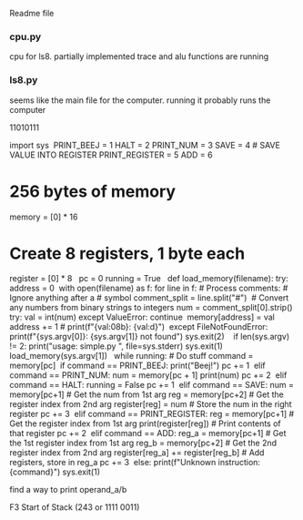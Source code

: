 Readme file

### cpu.py
cpu for ls8. partially implemented trace and alu functions are running


### ls8.py
seems like the main file for the computer. running it probably runs the computer
 
 
 
 11010111
 
 
import sys
​
PRINT_BEEJ     = 1
HALT           = 2
PRINT_NUM      = 3
SAVE           = 4  # SAVE VALUE INTO REGISTER
PRINT_REGISTER = 5
ADD            = 6
​
​
# 256 bytes of memory
memory = [0] * 16
​
# Create 8 registers, 1 byte each
register = [0] * 8
​
​
pc = 0
running = True
​
​
def load_memory(filename):
    try:
        address = 0
​
        with open(filename) as f:
            for line in f:
                # Process comments:
                # Ignore anything after a # symbol
                comment_split = line.split("#")
​
                # Convert any numbers from binary strings to integers
                num = comment_split[0].strip()
                try:
                    val = int(num)
                except ValueError:
                    continue
​
                memory[address] = val
                address += 1
                # print(f"{val:08b}: {val:d}")
​
    except FileNotFoundError:
        print(f"{sys.argv[0]}: {sys.argv[1]} not found")
        sys.exit(2)
​
​
​
if len(sys.argv) != 2:
    print("usage: simple.py <filename>", file=sys.stderr)
    sys.exit(1)
​
load_memory(sys.argv[1])
​
​
while running:
    # Do stuff
    command = memory[pc]
​
    if command == PRINT_BEEJ:
        print("Beej!")
        pc += 1
​
    elif command == PRINT_NUM:
        num = memory[pc + 1]
        print(num)
        pc += 2
​
    elif command == HALT:
        running = False
        pc += 1
​
    elif command == SAVE:
        num = memory[pc+1]  # Get the num from 1st arg
        reg = memory[pc+2]  # Get the register index from 2nd arg
        register[reg] = num # Store the num in the right register
        pc += 3
​
    elif command == PRINT_REGISTER:
        reg = memory[pc+1]   # Get the register index from 1st arg
        print(register[reg]) # Print contents of that register
        pc += 2
​
    elif command == ADD:
        reg_a = memory[pc+1]   # Get the 1st register index from 1st arg
        reg_b = memory[pc+2]   # Get the 2nd register index from 2nd arg
        register[reg_a] += register[reg_b] # Add registers, store in reg_a
        pc += 3
​
    else:
        print(f"Unknown instruction: {command}")
        sys.exit(1)

find a way to print operand_a/b

F3  Start of Stack (243 or 1111 0011)
